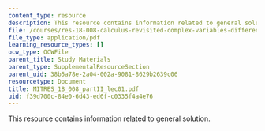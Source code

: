```yaml
---
content_type: resource
description: This resource contains information related to general solution.
file: /courses/res-18-008-calculus-revisited-complex-variables-differential-equations-and-linear-algebra-fall-2011/f39d700c84e06d43ed6fc0335f4a4e76_MITRES_18_008_partII_lec01.pdf
file_type: application/pdf
learning_resource_types: []
ocw_type: OCWFile
parent_title: Study Materials
parent_type: SupplementalResourceSection
parent_uid: 38b5a78e-2a04-002a-9081-8629b2639c06
resourcetype: Document
title: MITRES_18_008_partII_lec01.pdf
uid: f39d700c-84e0-6d43-ed6f-c0335f4a4e76
---
```

This resource contains information related to general solution.

